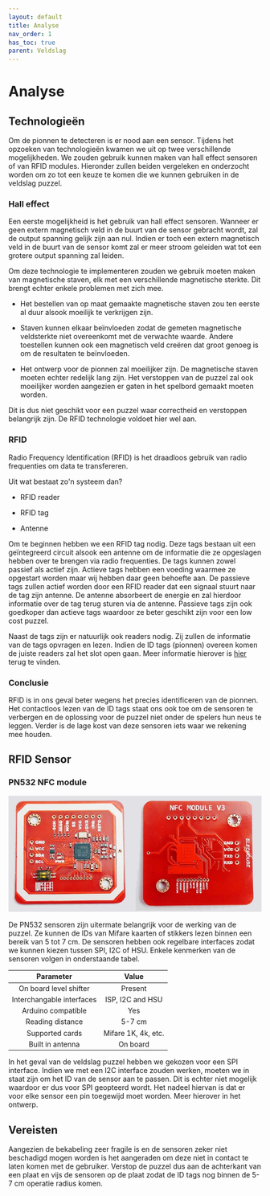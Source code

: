 ```yaml
---
layout: default
title: Analyse
nav_order: 1
has_toc: true
parent: Veldslag
---
```


# Analyse

## Technologieën

Om de pionnen te detecteren is er nood aan een sensor. Tijdens het opzoeken van technologieën kwamen we uit op twee verschillende mogelijkheden. We zouden gebruik kunnen maken van hall effect sensoren of van RFID modules. Hieronder zullen beiden vergeleken en onderzocht worden om zo tot een keuze te komen  die we kunnen gebruiken in de veldslag puzzel.

### Hall effect

Een eerste mogelijkheid is het gebruik van hall effect sensoren. Wanneer er geen extern magnetisch veld in de buurt van de sensor gebracht wordt, zal de output spanning gelijk zijn aan nul. Indien er toch een extern magnetisch veld in de buurt van de sensor komt zal er meer stroom geleiden wat tot een grotere output spanning zal leiden. 

Om deze technologie te implementeren zouden we gebruik moeten maken van magnetische staven, elk met een verschillende magnetische sterkte. Dit brengt echter enkele problemen met zich mee. 

* Het bestellen van op maat gemaakte magnetische staven zou ten eerste al duur alsook moeilijk te verkrijgen zijn.

* Staven kunnen elkaar beïnvloeden zodat de gemeten magnetische veldsterkte niet overeenkomt met de verwachte waarde. Andere toestellen kunnen ook een magnetisch veld creëren dat groot genoeg is om de resultaten te beïnvloeden.

* Het ontwerp voor de pionnen zal moeilijker zijn. De magnetische staven moeten echter redelijk lang zijn. Het verstoppen van de puzzel zal ook moeilijker worden aangezien er gaten in het spelbord gemaakt moeten worden.

Dit is dus niet geschikt voor een puzzel waar correctheid en verstoppen belangrijk zijn. De RFID technologie voldoet hier wel aan.

### RFID

Radio Frequency Identification (RFID) is het draadloos gebruik van radio frequenties om data te transfereren. 

Uit wat bestaat zo'n systeem dan?

* RFID reader

* RFID tag

* Antenne

Om te beginnen hebben we een RFID tag nodig. Deze tags bestaan uit een geïntegreerd circuit alsook een antenne om de informatie die ze opgeslagen hebben over te brengen via radio frequenties. De tags kunnen zowel passief als actief zijn. Actieve tags hebben een voeding waarmee ze opgestart worden maar wij hebben daar geen behoefte aan. De passieve tags zullen actief worden door een RFID reader dat een signaal stuurt naar de tag zijn antenne. De antenne absorbeert de energie en zal hierdoor informatie over de tag terug sturen via de antenne. Passieve tags zijn ook goedkoper dan actieve tags waardoor ze beter geschikt zijn voor een low cost puzzel.

Naast de tags zijn er natuurlijk ook readers nodig. Zij zullen de informatie van de tags opvragen en lezen. Indien de ID tags (pionnen) overeen komen de juiste readers zal het slot open gaan. Meer informatie hierover is [hier](./Code.html) terug te vinden.

### Conclusie

RFID is in ons geval beter wegens het precies identificeren van de pionnen. Het contactloos lezen van de ID tags staat ons ook toe om de sensoren te verbergen en de oplossing voor de puzzel niet onder de spelers hun neus te leggen. Verder is de lage kost van deze sensoren iets waar we rekening mee houden. 

## RFID Sensor

### PN532 NFC module

![PN532 Image](../Images/PN532.png)

De PN532 sensoren zijn uitermate belangrijk voor de werking van de puzzel. Ze kunnen de IDs van Mifare kaarten of stikkers lezen binnen een bereik van 5 tot 7 cm. De sensoren hebben ook regelbare interfaces zodat we kunnen kiezen tussen SPI, I2C of HSU. Enkele kenmerken van de sensoren volgen in onderstaande tabel.

| Parameter                 | Value               |
| :---:                     | :---:               |
| On board level shifter    | Present             |
| Interchangable interfaces | ISP, I2C and HSU    |
| Arduino compatible        | Yes                 |
| Reading distance          | 5-7 cm              |
| Supported cards           | Mifare 1K, 4k, etc. |
| Built in antenna          | On board            |

In het geval van de veldslag puzzel hebben we gekozen voor een SPI interface. Indien we met een I2C interface zouden werken, moeten we in staat zijn om het ID van de sensor aan te passen. Dit is echter niet mogelijk waardoor er dus voor SPI geopteerd wordt. Het nadeel hiervan is dat er voor elke sensor een pin toegewijd moet worden. Meer hierover in het ontwerp. 

## Vereisten

Aangezien de bekabeling zeer fragile is en de sensoren zeker niet beschadigd mogen worden is het aangeraden om deze niet in contact te laten komen met de gebruiker. Verstop de puzzel dus aan de achterkant van een plaat en vijs de sensoren op de plaat zodat de ID tags nog binnen de 5-7 cm operatie radius komen.